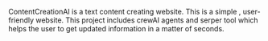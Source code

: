 ContentCreationAI is a text content creating website. This is a simple , user-friendly website. This project includes crewAI agents and serper tool which helps the user to get updated information in a matter of seconds.

